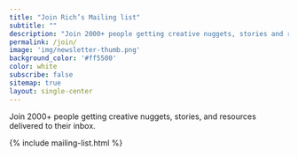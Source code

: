```yaml
---
title: "Join Rich’s Mailing list"
subtitle: ""
description: "Join 2000+ people getting creative nuggets, stories and resources delivered to their inbox."
permalink: /join/
image: 'img/newsletter-thumb.png'
background_color: '#ff5500'
color: white
subscribe: false
sitemap: true
layout: single-center
---
```


Join 2000+ people getting creative nuggets, stories, and resources delivered to their inbox.  

{% include mailing-list.html %}
